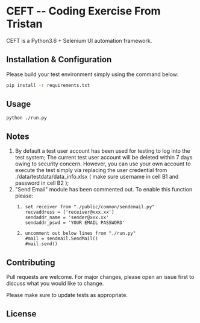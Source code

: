 # CEFT -- Coding Exercise From Tristan

CEFT is a Python3.6 + Selenium UI automation framework.

## Installation & Configuration

Please build your test environment simply using the command below:

```bash
pip install -r requirements.txt
```

## Usage

```
python ./run.py
```

## Notes
1. By default a test user account has been used for testing to log into the test system;   The current test user account will be deleted within 7 days owing to security concern.    However, you can use your own account to execute the test simply via replacing the user credential from ./data/testdata/data_info.xlsx  ( make sure username in cell B1 and password in cell B2 ); 
2. "Send Email" module has been commented out. To enable this function please: 
```
    1. set receiver from "./public/common/sendemail.py"
       recvaddress = ['receiver@xxx.xx']
       sendaddr_name = 'sender@xxx.xx'
       sendaddr_pswd = 'YOUR EMAIL PASSWORD'
```
```
    2. uncomment out below lines from "./run.py"
       #mail = sendmail.SendMail()
       #mail.send()
```
## Contributing
Pull requests are welcome. For major changes, please open an issue first to discuss what you would like to change.

Please make sure to update tests as appropriate.

## License

